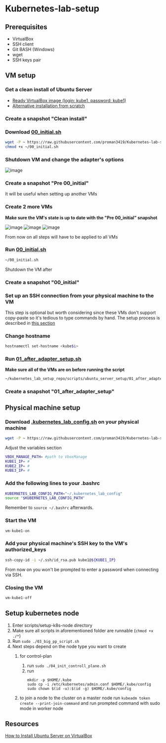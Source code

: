 # Kubernetes-lab-setup

## Prerequisites
- VirtualBox
- SSH client
- Git BASH (Windows)
- wget
- SSH keys pair

## VM setup
### Get a clean install of Ubuntu Server
- [Ready VirtualBox image (login: kube1, password: kube1)](https://drive.google.com/drive/folders/1G2dPVc7KuywBpo7x3FYjypA1Iik9VFWG?usp=share_link)
- [Alternative installation from scratch](https://ubuntu.com/download/server)

### Create a snapshot "Clean install"

### Download [00_initial.sh](https://raw.githubusercontent.com/k8loud/Kubernetes-lab-setup/master/scripts/ubuntu_server_setup/00_initial.sh)
```bash
wget -P ~ https://raw.githubusercontent.com/proman3419/Kubernetes-lab-setup/master/scripts/ubuntu_server_setup/00_initial.sh
chmod +x ~/00_initial.sh
```

### Shutdown VM and change the adapter's options
![image](https://user-images.githubusercontent.com/29145519/226700209-2f4f55f6-8add-4c75-a296-d5e44a5c4df7.png)

### Create a snapshot "Pre 00_initial"
It will be useful when setting up another VMs

### Create 2 more VMs
**Make sure the VM's state is up to date with the "Pre 00_initial" snapshot**

![image](https://user-images.githubusercontent.com/29145519/227028228-2d5206c7-7eed-47e4-83c8-a5c7f3e26f8d.png)
![image](https://user-images.githubusercontent.com/29145519/227028319-17612d80-3db4-4e98-915c-ab8700a85531.png)
![image](https://user-images.githubusercontent.com/29145519/227028389-dce21682-b249-408c-abd0-7ed49630224a.png)

From now on all steps will have to be applied to all VMs

### Run [00_initial.sh](https://raw.githubusercontent.com/k8loud/Kubernetes-lab-setup/master/scripts/ubuntu_server_setup/00_initial.sh)
```bash
~/00_initial.sh
```
Shutdown the VM after

### Create a snapshot "00_initial"

### Set up an SSH connection from your physical machine to the VM
This step is optional but worth considering since these VMs don't support copy-paste so it's tedious to type commands by hand.
The setup process is described in [this section](#physical-machine-setup)

### Change hostname
```bash
hostnamectl set-hostname <kube$i>
```

### Run [01_after_adapter_setup.sh](https://raw.githubusercontent.com/k8loud/Kubernetes-lab-setup/master/scripts/ubuntu_server_setup/01_after_adapter_setup.sh)
**Make sure all of the VMs are on before running the script**
```bash
~/kubernetes_lab_setup_repo/scripts/ubuntu_server_setup/01_after_adapter_setup.sh
```

### Create a snapshot "01_after_adapter_setup"

## Physical machine setup
### Download [.kubernetes_lab_config.sh](https://raw.githubusercontent.com/k8loud/Kubernetes-lab-setup/master/configs/.kubernetes_lab_config.sh) on your physical machine
```bash
wget -P ~ https://raw.githubusercontent.com/proman3419/Kubernetes-lab-setup/master/configs/.kubernetes_lab_config.sh
```
Adjust the variables section
```bash
VBOX_MANAGE_PATH= #path to VboxManage
KUBE1_IP= #
KUBE2_IP= #
KUBE3_IP= #
```

### Add the following lines to your .bashrc
```bash
KUBERNETES_LAB_CONFIG_PATH="~/.kubernetes_lab_config"
source "$KUBERNETES_LAB_CONFIG_PATH"
```
Remember to `source ~/.bashrc` afterwards.

### Start the VM
```bash
vm-kube1-on
```

### Add your physical machine's SSH key to the VM's authorized_keys
```bash
ssh-copy-id -i ~/.ssh/id_rsa.pub kube1@${KUBE1_IP}
```
From now on you won't be prompted to enter a password when connecting via SSH.

### Closing the VM
```bash
vm-kube1-off
```

## Setup kubernetes node

1. Enter scripts/setup-k8s-node directory
2. Make sure all scripts in aforementioned folder are runnable (```chmod +x ./*```)
3. Run ```sudo ./03_big_pp_script.sh```
4. Next steps depend on the node type you want to create
   1. for control-plan 
      1. run ```sudo ./04_init_controll_plane.sh```
      2. run 
         ```
         mkdir -p $HOME/.kube
         sudo cp -i /etc/kubernetes/admin.conf $HOME/.kube/config
         sudo chown $(id -u):$(id -g) $HOME/.kube/config
         ```
  
   2. to join a node to the cluster on a master node run ```kubeadm token create --print-join-command``` and run prompted command with sudo mode in worker node

## Resources
[How to Install Ubuntu Server on VirtualBox](https://hibbard.eu/install-ubuntu-virtual-box/)
